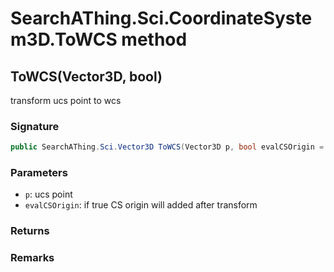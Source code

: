 # SearchAThing.Sci.CoordinateSystem3D.ToWCS method
## ToWCS(Vector3D, bool)
transform ucs point to wcs

### Signature
```csharp
public SearchAThing.Sci.Vector3D ToWCS(Vector3D p, bool evalCSOrigin = True)
```
### Parameters
- `p`: ucs point
- `evalCSOrigin`: if true CS origin will added after transform

### Returns

### Remarks


